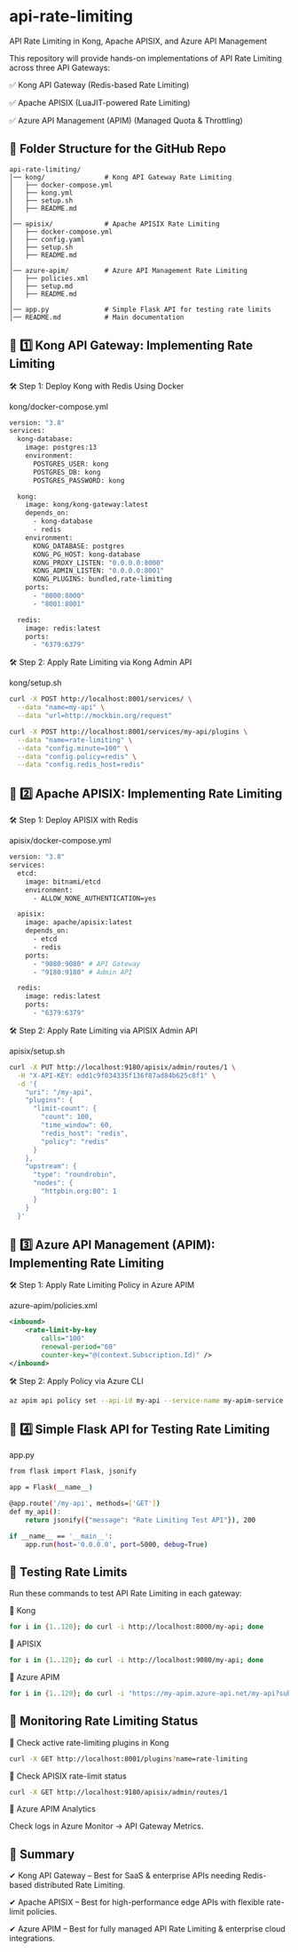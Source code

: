 # api-rate-limiting
API Rate Limiting in Kong, Apache APISIX, and Azure API Management

This repository will provide hands-on implementations of API Rate Limiting across three API Gateways:

✅ Kong API Gateway (Redis-based Rate Limiting)

✅ Apache APISIX (LuaJIT-powered Rate Limiting)

✅ Azure API Management (APIM) (Managed Quota & Throttling)

## 📌 Folder Structure for the GitHub Repo

```
api-rate-limiting/
│── kong/               # Kong API Gateway Rate Limiting
│   ├── docker-compose.yml
│   ├── kong.yml
│   ├── setup.sh
│   ├── README.md
│
│── apisix/             # Apache APISIX Rate Limiting
│   ├── docker-compose.yml
│   ├── config.yaml
│   ├── setup.sh
│   ├── README.md
│
│── azure-apim/         # Azure API Management Rate Limiting
│   ├── policies.xml
│   ├── setup.md
│   ├── README.md
│
│── app.py              # Simple Flask API for testing rate limits
│── README.md           # Main documentation
```

## 📌 1️⃣ Kong API Gateway: Implementing Rate Limiting

🛠 Step 1: Deploy Kong with Redis Using Docker

kong/docker-compose.yml

```bash
version: "3.8"
services:
  kong-database:
    image: postgres:13
    environment:
      POSTGRES_USER: kong
      POSTGRES_DB: kong
      POSTGRES_PASSWORD: kong

  kong:
    image: kong/kong-gateway:latest
    depends_on:
      - kong-database
      - redis
    environment:
      KONG_DATABASE: postgres
      KONG_PG_HOST: kong-database
      KONG_PROXY_LISTEN: "0.0.0.0:8000"
      KONG_ADMIN_LISTEN: "0.0.0.0:8001"
      KONG_PLUGINS: bundled,rate-limiting
    ports:
      - "8000:8000"
      - "8001:8001"

  redis:
    image: redis:latest
    ports:
      - "6379:6379"
```

🛠 Step 2: Apply Rate Limiting via Kong Admin API

kong/setup.sh

```bash
curl -X POST http://localhost:8001/services/ \
  --data "name=my-api" \
  --data "url=http://mockbin.org/request"

curl -X POST http://localhost:8001/services/my-api/plugins \
  --data "name=rate-limiting" \
  --data "config.minute=100" \
  --data "config.policy=redis" \
  --data "config.redis_host=redis"
```

## 📌 2️⃣ Apache APISIX: Implementing Rate Limiting

🛠 Step 1: Deploy APISIX with Redis

apisix/docker-compose.yml

```bash
version: "3.8"
services:
  etcd:
    image: bitnami/etcd
    environment:
      - ALLOW_NONE_AUTHENTICATION=yes

  apisix:
    image: apache/apisix:latest
    depends_on:
      - etcd
      - redis
    ports:
      - "9080:9080" # API Gateway
      - "9180:9180" # Admin API

  redis:
    image: redis:latest
    ports:
      - "6379:6379"
```

🛠 Step 2: Apply Rate Limiting via APISIX Admin API

apisix/setup.sh

```bash
curl -X PUT http://localhost:9180/apisix/admin/routes/1 \
  -H "X-API-KEY: edd1c9f034335f136f87ad84b625c8f1" \
  -d '{
    "uri": "/my-api",
    "plugins": {
      "limit-count": {
        "count": 100,
        "time_window": 60,
        "redis_host": "redis",
        "policy": "redis"
      }
    },
    "upstream": {
      "type": "roundrobin",
      "nodes": {
        "httpbin.org:80": 1
      }
    }
  }'
```

## 📌 3️⃣ Azure API Management (APIM): Implementing Rate Limiting

🛠 Step 1: Apply Rate Limiting Policy in Azure APIM

azure-apim/policies.xml

```xml
<inbound>
    <rate-limit-by-key 
        calls="100" 
        renewal-period="60" 
        counter-key="@(context.Subscription.Id)" />
</inbound>
```

🛠 Step 2: Apply Policy via Azure CLI

```bash
az apim api policy set --api-id my-api --service-name my-apim-service --resource-group my-rg --policy azure-apim/policies.xml
```

## 📌 4️⃣ Simple Flask API for Testing Rate Limiting

app.py

```bash
from flask import Flask, jsonify

app = Flask(__name__)

@app.route('/my-api', methods=['GET'])
def my_api():
    return jsonify({"message": "Rate Limiting Test API"}), 200

if __name__ == '__main__':
    app.run(host='0.0.0.0', port=5000, debug=True)
```

## 📌 Testing Rate Limits

Run these commands to test API Rate Limiting in each gateway:

🔹 Kong

```bash
for i in {1..120}; do curl -i http://localhost:8000/my-api; done
```

🔹 APISIX

```bash
for i in {1..120}; do curl -i http://localhost:9080/my-api; done
```

🔹 Azure APIM

```bash
for i in {1..120}; do curl -i "https://my-apim.azure-api.net/my-api?subscription-key=YOUR_KEY"; done
```

## 📌 Monitoring Rate Limiting Status

🔹 Check active rate-limiting plugins in Kong

```bash
curl -X GET http://localhost:8001/plugins?name=rate-limiting
```

🔹 Check APISIX rate-limit status

```bash
curl -X GET http://localhost:9180/apisix/admin/routes/1
```

🔹 Azure APIM Analytics

Check logs in Azure Monitor → API Gateway Metrics.

## 📌 Summary

✔ Kong API Gateway – Best for SaaS & enterprise APIs needing Redis-based distributed Rate Limiting.

✔ Apache APISIX – Best for high-performance edge APIs with flexible rate-limit policies.

✔ Azure APIM – Best for fully managed API Rate Limiting & enterprise cloud integrations.
